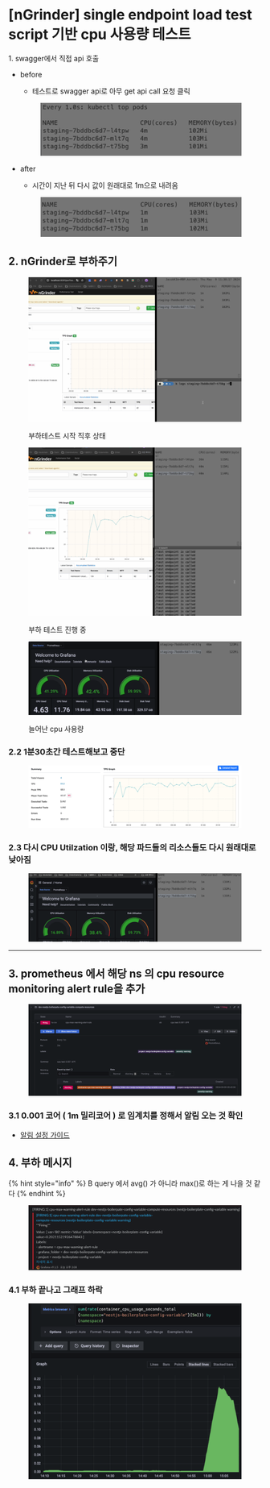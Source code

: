 # \[nGrinder] single endpoint load test script 기반 cpu 사용량 테스트

1\. swagger에서 직접 api 호출

*   before

    * 테스트로 swagger api로 아무 get api call 요청 클릭

    <figure><img src="../../../../.gitbook/assets/image (4).png" alt=""><figcaption></figcaption></figure>
*   after

    * 시간이 지난 뒤 다시 값이 원래대로 1m으로 내려옴

    <figure><img src="../../../../.gitbook/assets/image (1) (1) (1).png" alt=""><figcaption></figcaption></figure>

## 2. nGrinder로 부하주기

<figure><img src="../../../../.gitbook/assets/image (3) (1).png" alt=""><figcaption><p>부하테스트 시작 직후 상태</p></figcaption></figure>

&#x20;

<figure><img src="../../../../.gitbook/assets/image (4) (1).png" alt=""><figcaption><p>부하 테스트 진행 중</p></figcaption></figure>

<figure><img src="../../../../.gitbook/assets/image (7).png" alt=""><figcaption><p>늘어난 cpu 사용량</p></figcaption></figure>

### 2.2 1분30초간 테스트해보고 중단

<figure><img src="../../../../.gitbook/assets/image (5).png" alt=""><figcaption></figcaption></figure>

### 2.3 다시 CPU Utilzation 이랑, 해당 파드들의 리소스들도 다시 원래대로 낮아짐

<figure><img src="../../../../.gitbook/assets/image (6).png" alt=""><figcaption></figcaption></figure>



***

## 3. prometheus 에서 해당 ns 의 cpu resource monitoring alert rule을 추가

<figure><img src="../../../../.gitbook/assets/image (8).png" alt=""><figcaption></figcaption></figure>

### 3.1 0.001 코어 ( 1m 밀리코어 ) 로 임계치를 정해서 알림 오는 것 확인

* [알림 설정 가이드](../../../../prometheus/prometheus-alert/)

## 4. 부하 메시지

{% hint style="info" %}
B query 에서 avg() 가 아니라 max()로 하는 게 나을 것 같다
{% endhint %}

<figure><img src="../../../../.gitbook/assets/image (10).png" alt=""><figcaption></figcaption></figure>

### 4.1 부하 끝나고 그래프 하락

<figure><img src="../../../../.gitbook/assets/image (13).png" alt=""><figcaption></figcaption></figure>

